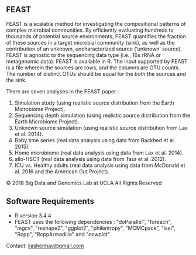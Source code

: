 FEAST
-----------------------

FEAST is a scalable method for investigating the compositional patterns  of complex microbial communities. By efficiently evaluating hundreds to thousands of potential source environments,  FEAST quantifies the fraction of these sources in a target microbial community (sink), as well as the contribution of an unknown, uncharacterized source (‘unknown’ source). FEAST is agnostic to the sequencing data type (i.e., 16s rRNA or metagenomic data).  FEAST is available in R. The input supported by FEAST is a file wherein the sources are rows, and the columns are OTU counts. The number of distinct OTUs should be equal for the both the sources and the sink.


There are seven analyses in the FEAST paper :

1. Simulation study (using realistic source distribution from the Earth Microbiome Project).
2. Sequencing depth simulation (using realistic source distribution from the Earth Microbiome Project).
3. Unknown source simulation (using realistic source distribution from Lax et al. 2014).
4. Baby time series (real data analysis using data from Backhed et al. 2015).
5. Home microbiome (real data analysis using data from Lax et al. 2014).
6. allo-HSCT (real data analysis using data from Taur et al. 2012).
7. ICU vs. Healthy adults (real data analysis using data from McDonald et al. 2016 and the American Gut Project).


© 2018 Big Data and Genomics Lab at UCLA All Rights Reserved


Software Requirements
-----------------------

- R version 3.4.4
- FEAST uses the following dependencies : "doParallel", "foreach", "mgcv", "reshape2", "ggplot2", "philentropy", "MCMCpack", "lsei", "Rcpp", "RcppArmadillo" and "cowplot".

Contact: liashenhav@gmail.com
